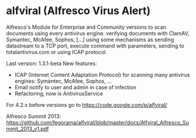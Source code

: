 alfviral (Alfresco Virus Alert)
===============================

Alfresco's Module for Enterprise and Community versions to scan documents using every antivirus engine. verifying documents with ClamAV, Symantec, McAfee, Sophos, [...] using some mechanisms as sending datastream to a TCP port, execute command with parameters, sending to totalantivirus.com or using ICAP protocol.

Last version: 1.3.1-beta
New features:
  - ICAP (Internet Content Adaptation Protocol) for scanning many antivirus engines: Symantec, McAfee, Sophos, ...
  - Email notify to user and admin in case of infection
  - Refactoring, now is AntivirusService
  
For 4.2.x before versions go to https://code.google.com/p/alfviral/

Alfresco Summit 2013: https://github.com/fegorama/alfviral/blob/master/docs/Alfviral_Alfresco_Summit_2013_v1.pdf
